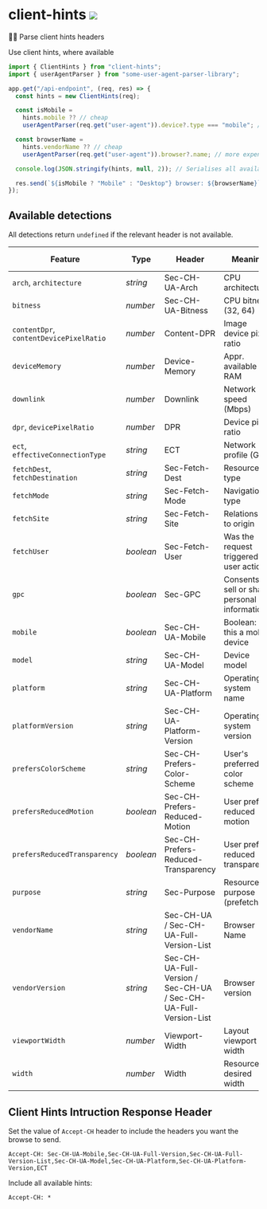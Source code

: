 # client-hints [![](https://img.shields.io/npm/v/client-hints.svg?style=flat-square)](https://www.npmjs.com/package/client-hints)

🕵️‍♂️ Parse client hints headers

Use client hints, where available

```js
import { ClientHints } from "client-hints";
import { userAgentParser } from "some-user-agent-parser-library";

app.get("/api-endpoint", (req, res) => {
  const hints = new ClientHints(req);

  const isMobile =
    hints.mobile ?? // cheap
    userAgentParser(req.get("user-agent")).device?.type === "mobile"; // more expensive

  const browserName =
    hints.vendorName ?? // cheap
    userAgentParser(req.get("user-agent")).browser?.name; // more expensive

  console.log(JSON.stringify(hints, null, 2)); // Serialises all available hints

  res.send(`${isMobile ? "Mobile" : "Desktop"} browser: ${browserName}`);
});
```

## Available detections

All detections return `undefined` if the relevant header is not available.

| Feature                                 | Type      | Header                                                           | Meaning                                        | Adoption level |
| --------------------------------------- | --------- | ---------------------------------------------------------------- | ---------------------------------------------- | -------------- |
| `arch`, `architecture`                  | _string_  | Sec-CH-UA-Arch                                                   | CPU architecture                               | Experimental   |
| `bitness`                               | _number_  | Sec-CH-UA-Bitness                                                | CPU bitness (32, 64)                           | Experimental   |
| `contentDpr`, `contentDevicePixelRatio` | _number_  | Content-DPR                                                      | Image device pixel ratio                       | Deprecated     |
| `deviceMemory`                          | _number_  | Device-Memory                                                    | Appr. available RAM                            | Experimental   |
| `downlink`                              | _number_  | Downlink                                                         | Network speed (Mbps)                           | Experimental   |
| `dpr`, `devicePixelRatio`               | _number_  | DPR                                                              | Device pixel ratio                             | Deprecated     |
| `ect`, `effectiveConnectionType`        | _string_  | ECT                                                              | Network profile (G)                            | Experimental   |
| `fetchDest`, `fetchDestination`         | _string_  | Sec-Fetch-Dest                                                   | Resource type                                  |
| `fetchMode`                             | _string_  | Sec-Fetch-Mode                                                   | Navigation type                                |
| `fetchSite`                             | _string_  | Sec-Fetch-Site                                                   | Relationship to origin                         |
| `fetchUser`                             | _boolean_ | Sec-Fetch-User                                                   | Was the request triggered by user action       |
| `gpc`                                   | _boolean_ | Sec-GPC                                                          | Consents to sell or share personal information | Experimental   |
| `mobile`                                | _boolean_ | Sec-CH-UA-Mobile                                                 | Boolean: Is this a mobile device               | Experimental   |
| `model`                                 | _string_  | Sec-CH-UA-Model                                                  | Device model                                   | Experimental   |
| `platform`                              | _string_  | Sec-CH-UA-Platform                                               | Operating system name                          | Experimental   |
| `platformVersion`                       | _string_  | Sec-CH-UA-Platform-Version                                       | Operating system version                       | Experimental   |
| `prefersColorScheme`                    | _string_  | Sec-CH-Prefers-Color-Scheme                                      | User's preferred color scheme                  | Experimental   |
| `prefersReducedMotion`                  | _boolean_ | Sec-CH-Prefers-Reduced-Motion                                    | User prefers reduced motion                    | Experimental   |
| `prefersReducedTransparency`            | _boolean_ | Sec-CH-Prefers-Reduced-Transparency                              | User prefers reduced transparency              | Experimental   |
| `purpose`                               | _string_  | Sec-Purpose                                                      | Resource purpose (prefetch)                    | Experimental   |
| `vendorName`                            | _string_  | Sec-CH-UA / Sec-CH-UA-Full-Version-List                          | Browser Name                                   | Experimental   |
| `vendorVersion`                         | _string_  | Sec-CH-UA-Full-Version / Sec-CH-UA / Sec-CH-UA-Full-Version-List | Browser version                                | Experimental   |
| `viewportWidth`                         | _number_  | Viewport-Width                                                   | Layout viewport width                          | Deprecated     |
| `width`                                 | _number_  | Width                                                            | Resource desired width                         | Deprecated     |

## Client Hints Intruction Response Header

Set the value of `Accept-CH` header to include the headers you want the browse to send.

```plaintext
Accept-CH: Sec-CH-UA-Mobile,Sec-CH-UA-Full-Version,Sec-CH-UA-Full-Version-List,Sec-CH-UA-Model,Sec-CH-UA-Platform,Sec-CH-UA-Platform-Version,ECT
```

Include all available hints:

```plaintext
Accept-CH: *
```
